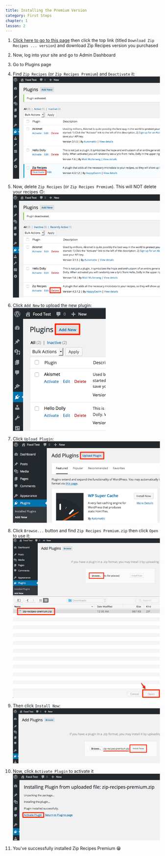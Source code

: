 ```yaml
---
title: Installing the Premium Version
category: First Steps
chapter: 1
lesson: 2
---
```


1. [Click here to go to this page](http://forum.ziprecipes.net/search?q=Download%20Zip%20Recipes) then click the top link (titled `Download Zip Recipes ... version`) and download Zip Recipes version you purchased
2. Now, log into your site and go to Admin Dashboard
3. Go to Plugins page
4. Find `Zip Recipes` (or `Zip Recipes Premium`) and `Deactivate` it:
![Screenshot: Deactivate Zip Recipes](./images/Plugins_‹_Food_Test_—_WordPress.png)

5. Now, delete `Zip Recipes` (or `Zip Recipes Premium`). This will NOT delete your recipes 🙃:
![Screenshot: Delete Zip Recipes](./images/Plugins_‹_Food_Test_—_WordPress-1.png)

6. Click `Add New` to upload the new plugin:
![Screenshot: Add new plugin in WordPress](./images/b054895de01a698bbe1062fe07c864820aab9f6c.png)

7. Click `Upload Plugin`:  
![Screenshot: Upload plugin in WordPress](./images/f043fb67ec0f544d15f6bcbb298cdcd891c1cf7b.png)

8. Click `Browse...` button and find `Zip Recipes Premium.zip` then click `Open` to use it:
![Screenshot: Browse to find plugin in WordPress](./images/53c023c7a5278f3831a1edc81bae9c9fd7205e29.png)
![Screenshot: Select file from file system](./images/0db5cd19e506bd3513c7b72fcf329080f07aac98.png)

9. Then click `Install Now`:
![Screenshot: Install now after uploading](./images/Add_Plugins_‹_Food_Test_—_WordPress-2.png)

10. Now, click `Activate Plugin` to activate it
![Screenshot: Activate plugin](./images/Upload_Plugin_‹_Food_Test_—_WordPress.png)
11. You've successfully installed Zip Recipes Premium 😁